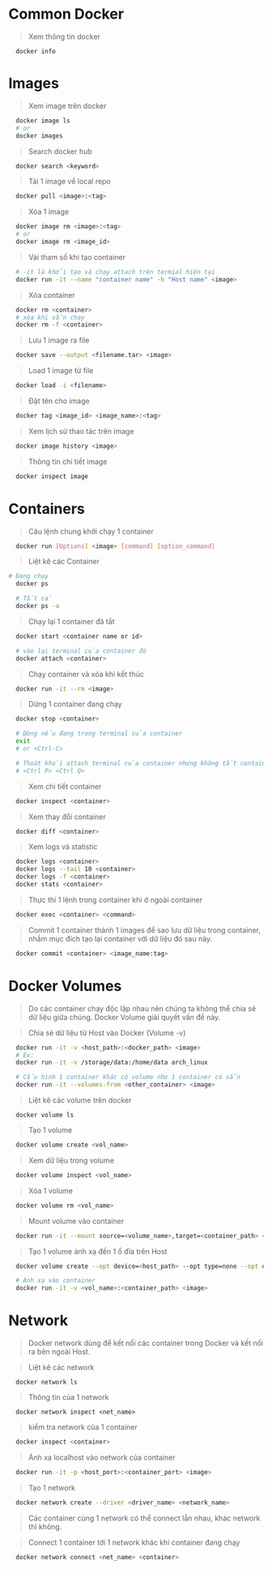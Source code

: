 # Common Docker

> Xem thông tin docker

```
  docker info
```

# Images

> Xem image trên docker

```sh
  docker image ls
  # or
  docker images
```

> Search docker hub

```sh
  docker search <keyword>
```

> Tải 1 image về local repo

```sh
  docker pull <image>:<tag>
```

> Xóa 1 image

```sh
  docker image rm <image>:<tag>
  # or
  docker image rm <image_id>
```

> Vài tham số khi tạo container

```sh
  # -it là khởi tạo và chạy attach trên termial hiện tại
  docker run -it --name "container name" -h "Host name" <image>
```

> Xóa container

```sh
  docker rm <container>
  # xóa khi vẫn chạy
  docker rm -f <container>
```

> Lưu 1 image ra file

```sh
  docker save --output <filename.tar> <image>
```

> Load 1 image từ file

```sh
  docker load -i <filename>
```

> Đặt tên cho image

```sh
  docker tag <image_id> <image_name>:<tag>
```

> Xem lịch sử thao tác trên image

```sh
  docker image history <image>
```

> Thông tin chi tiết image

```sh
  docker inspect image
```

# Containers

> Câu lệnh chung khởi chạy 1 container

```sh
  docker run [Options] <image> [command] [option_command]
```

> Liệt kê các Container

```sh
# Đang chạy
  docker ps

  # Tất cả
  docker ps -a
```

> Chạy lại 1 container đã tắt

```sh
  docker start <container name or id>

  # vào lại terminal của container đó
  docker attach <container>
```

> Chạy container và xóa khi kết thúc

```sh
  docker run -it --rm <image>
```

> Dừng 1 container đang chạy

```sh
  docker stop <container>

  # Dừng nếu đang trong terminal của container
  exit
  # or <Ctrl-C>

  # Thoát khỏi attach terminal của container nhưng không tắt container
  # <Ctrl P> <Ctrl Q>
```

> Xem chi tiết container

```sh
  docker inspect <container>
```

> Xem thay đổi container

```sh
  docker diff <container>
```

> Xem logs và statistic

```sh
  docker logs <container>
  docker logs --tail 10 <container>
  docker logs -f <container>
  docker stats <container>
```

> Thực thi 1 lệnh trong container khi ở ngoài container

```sh
  docker exec <container> <command>
```

> Commit 1 container thành 1 images để sao lưu dữ liệu trong container, nhầm mục đích tạo lại container với dữ liệu đó sau này.

```sh
  docker commit <container> <image_name:tag>
```

# Docker Volumes

> Do các container chạy độc lập nhau nên chúng ta không thể chia sẻ dữ liệu giữa chúng. Docker Volume giải quyết vấn đề này.

> Chia sẻ dữ liệu từ Host vào Docker (Volume -v)

```sh
  docker run -it -v <host_path>:<docker_path> <image>
  # Ex:
  docker run -it -v /storage/data:/home/data arch_linux

  # Cấu hình 1 container khác có volume như 1 container có sẵn
  docker run -it --volumes-from <other_container> <image>
```

> Liệt kê các volume trên docker

```
  docker volume ls
```

> Tạo 1 volume

```sh
  docker volume create <vol_name>
```

> Xem dữ liệu trong volume

```sh
  docker volume inspect <vol_name>
```

> Xóa 1 volume

```sh
  docker volume rm <vol_name>
```

> Mount volume vào container

```sh
  docker run -it --mount source=<volume_name>,target=<container_path> <image>
```

> Tạo 1 volume ánh xạ đến 1 ổ đĩa trên Host

```sh
  docker volume create --opt device=<host_path> --opt type=none --opt o=bind <volume_name>

  # Ánh xạ vào container
  docker run -it -v <vol_name>:<container_path> <image>
```

# Network

> Docker network dùng để kết nối các container trong Docker và kết nối ra bên ngoài Host.

> Liệt kê các network

```
  docker network ls
```

> Thông tin của 1 network

```
  docker network inspect <net_name>
```

> kiểm tra network của 1 container

```sh
  docker inspect <container>
```

> Ánh xạ localhost vào network của container

```sh
  docker run -it -p <host_port>:<container_port> <image>
```

> Tạo 1 network

```sh
  docker network create --driver <driver_name> <network_name>
```

> Các container cùng 1 network có thể connect lẫn nhau, khác network thì không.

> Connect 1 container tới 1 network khác khi container đang chạy

```sh
  docker network connect <net_name> <container>
```
